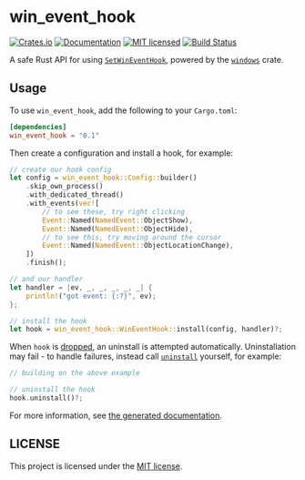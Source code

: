 # win_event_hook

[![Crates.io][crates-badge]][crates-url]
[![Documentation][docs-badge]][docs-url]
[![MIT licensed][mit-badge]][mit-url]
[![Build Status][actions-badge]][actions-url]

[crates-badge]: https://img.shields.io/crates/v/win_event_hook.svg
[crates-url]: https://crates.io/crates/win_event_hook
[docs-badge]: https://docs.rs/win_event_hook/badge.svg
[docs-url]: https://docs.rs/win_event_hook
[mit-badge]: https://img.shields.io/badge/license-MIT-blue.svg
[mit-url]: LICENSE
[actions-badge]: https://github.com/bengreenier/win_event_hook/workflows/CI/badge.svg
[actions-url]: https://github.com/bengreenier/win_event_hook/actions?query=workflow%3ACI

A safe Rust API for using [`SetWinEventHook`](https://learn.microsoft.com/en-us/windows/win32/api/winuser/nf-winuser-setwineventhook), powered by the [`windows`](https://crates.io/crates/windows) crate.

## Usage

To use `win_event_hook`, add the following to your `Cargo.toml`:

```toml
[dependencies]
win_event_hook = "0.1"
```

Then create a configuration and install a hook, for example:

```rust
// create our hook config
let config = win_event_hook::Config::builder()
    .skip_own_process()
    .with_dedicated_thread()
    .with_events(vec![
        // to see these, try right clicking
        Event::Named(NamedEvent::ObjectShow),
        Event::Named(NamedEvent::ObjectHide),
        // to see this, try moving around the cursor
        Event::Named(NamedEvent::ObjectLocationChange),
    ])
    .finish();

// and our handler
let handler = |ev, _, _, _, _, _| {
    println!("got event: {:?}", ev);
};

// install the hook
let hook = win_event_hook::WinEventHook::install(config, handler)?;
```

When `hook` is [dropped](https://doc.rust-lang.org/std/ops/trait.Drop.html), an uninstall is attempted automatically. Uninstallation may fail - to handle failures, instead call [`uninstall`](#TODO) yourself, for example:

```rust
// building on the above example

// uninstall the hook
hook.uninstall()?;
```

For more information, see [the generated documentation](https://docs.rs/win_event_hook).

## LICENSE

This project is licensed under the [MIT license](LICENSE).
